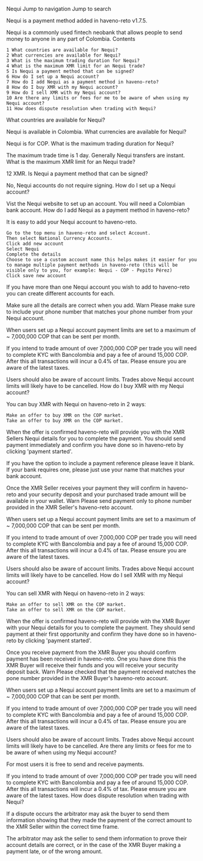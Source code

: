 Nequi
Jump to navigation
Jump to search

Nequi is a payment method added in haveno-reto v1.7.5.

Nequi is a commonly used fintech neobank that allows people to send money to anyone in any part of Colombia.
Contents

    1 What countries are available for Nequi?
    2 What currencies are available for Nequi?
    3 What is the maximum trading duration for Nequi?
    4 What is the maximum XMR limit for an Nequi trade?
    5 Is Nequi a payment method that can be signed?
    6 How do I set up a Nequi account?
    7 How do I add Nequi as a payment method in haveno-reto?
    8 How do I buy XMR with my Nequi account?
    9 How do I sell XMR with my Nequi account?
    10 Are there any limits or fees for me to be aware of when using my Nequi account?
    11 How does dispute resolution when trading with Nequi?

What countries are available for Nequi?

Nequi is available in Colombia.
What currencies are available for Nequi?

Nequi is for COP.
What is the maximum trading duration for Nequi?

The maximum trade time is 1 day. Generally Nequi transfers are instant.
What is the maximum XMR limit for an Nequi trade?

12 XMR.
Is Nequi a payment method that can be signed?

No, Nequi accounts do not require signing.
How do I set up a Nequi account?

Vist the Nequi website to set up an account. You will need a Colombian bank account.
How do I add Nequi as a payment method in haveno-reto?

It is easy to add your Nequi account to haveno-reto.

    Go to the top menu in haveno-reto and select Account.
    Then select National Currency Accounts.
    Click add new account
    Select Nequi
    Complete the details
    Choose to use a custom account name this helps makes it easier for you to manage multiple payment methods in haveno-reto (this will be visible only to you, for example: Nequi - COP - Pepito Pérez)
    Click save new account

If you have more than one Nequi account you wish to add to haveno-reto you can create different accounts for each.

Make sure all the details are correct when you add.
Warn
	Please make sure to include your phone number that matches your phone number from your Nequi account.

When users set up a Nequi account payment limits are set to a maximum of ~ 7,000,000 COP that can be sent per month.

If you intend to trade amount of over 7,000,000 COP per trade you will need to complete KYC with Bancolombia and pay a fee of around 15,000 COP. After this all transactions will incur a 0.4% of tax. Please ensure you are aware of the latest taxes.

Users should also be aware of account limits. Trades above Nequi account limits will likely have to be cancelled.
How do I buy XMR with my Nequi account?

You can buy XMR with Nequi on haveno-reto in 2 waysː

    Make an offer to buy XMR on the COP market.
    Take an offer to buy XMR on the COP market.

When the offer is confirmed haveno-reto will provide you with the XMR Sellers Nequi details for you to complete the payment. You should send payment immediately and confirm you have done so in haveno-reto by clicking 'payment started'.

If you have the option to include a payment reference please leave it blank. If your bank requires one, please just use your name that matches your bank account.

Once the XMR Seller receives your payment they will confirm in haveno-reto and your security deposit and your purchased trade amount will be available in your wallet.
Warn
	Please send payment only to phone number provided in the XMR Seller's haveno-reto account.

When users set up a Nequi account payment limits are set to a maximum of ~ 7,000,000 COP that can be sent per month.

If you intend to trade amount of over 7,000,000 COP per trade you will need to complete KYC with Bancolombia and pay a fee of around 15,000 COP. After this all transactions will incur a 0.4% of tax. Please ensure you are aware of the latest taxes.

Users should also be aware of account limits. Trades above Nequi account limits will likely have to be cancelled.
How do I sell XMR with my Nequi account?

You can sell XMR with Nequi on haveno-reto in 2 waysː

    Make an offer to sell XMR on the COP market.
    Take an offer to sell XMR on the COP market.

When the offer is confirmed haveno-reto will provide with the XMR Buyer with your Nequi details for you to complete the payment. They should send payment at their first opportunity and confirm they have done so in haveno-reto by clicking 'payment started'.

Once you receive payment from the XMR Buyer you should confirm payment has been received in haveno-reto. One you have done this the XMR Buyer will receive their funds and you will receive your security deposit back.
Warn
	Please checked that the payment received matches the pone number provided in the XMR Buyer's haveno-reto account.

When users set up a Nequi account payment limits are set to a maximum of ~ 7,000,000 COP that can be sent per month.

If you intend to trade amount of over 7,000,000 COP per trade you will need to complete KYC with Bancolombia and pay a fee of around 15,000 COP. After this all transactions will incur a 0.4% of tax. Please ensure you are aware of the latest taxes.

Users should also be aware of account limits. Trades above Nequi account limits will likely have to be cancelled.
Are there any limits or fees for me to be aware of when using my Nequi account?

For most users it is free to send and receive payments.

If you intend to trade amount of over 7,000,000 COP per trade you will need to complete KYC with Bancolombia and pay a fee of around 15,000 COP. After this all transactions will incur a 0.4% of tax. Please ensure you are aware of the latest taxes.
How does dispute resolution when trading with Nequi?

If a dispute occurs the arbitrator may ask the buyer to send them information showing that they made the payment of the correct amount to the XMR Seller within the correct time frame.

The arbitrator may ask the seller to send them information to prove their account details are correct, or in the case of the XMR Buyer making a payment late, or of the wrong amount. 
